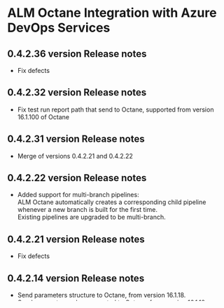 # ALM Octane Integration with Azure DevOps Services
## 0.4.2.36 version Release notes
* Fix defects
## 0.4.2.32 version Release notes
* Fix test run report path that send to Octane, supported from version 16.1.100 of Octane
## 0.4.2.31 version Release notes
* Merge of versions 0.4.2.21 and 0.4.2.22 
## 0.4.2.22 version Release notes
* Added support for multi-branch pipelines:  
ALM Octane automatically creates a corresponding child pipeline whenever a new branch is built for the first time.   
Existing pipelines are upgraded to be multi-branch.
## 0.4.2.21 version Release notes
* Fix defects
## 0.4.2.14 version Release notes
* Send parameters structure to Octane, from version 16.1.18.
* Send parameters values executed to Octane, from version 16.1.18.
* Fix defects
## 0.4.2.5 version Release notes
* Update Octane CI Server plugin version.
* Ability to run Azure DevOps pipelines from within ALM Octane, from version 16.0.400.
## 0.4.1.16 version Release notes
* Report to Octane duration of the pipeline run
## 0.4.1.13 version Release notes
* handle multi changes per commit
* report to Octane max number of commits the Azure devops API return
## 0.4.1.5 version Release notes
* Fix issue with unknown change type on commits, and added logs
 
## 0.4.1.4 version Release notes
* Added support for Gherkin injection
* Various other improvements, including bug fixes and logs

## 0.3.5.1 version Release notes
* Removed the pipeline decorators as they work only in private and cannot be customized for individual pipelines, this making the whole organization's pipelines generate pipelines in Octane.
* Fixed 401 error in tasks not showing as failed
* Homogenized public and private extensions. Currently, besides Azure DevOps required manifests and versions there will not be any difference between the private and the public extension.
* Other non functional improvements

## General information

* An Azure DevOps Services account normally implies an organization level.
* Every account (organization) may have one or more projects.
* Every project may have one or more pipelines.
* Every pipeline consists of one or more jobs that may run in parallel.
* Every job is a sequence of one or more tasks.
* Every task is an activity executed during the run of the job containing it. A task can be written in a variety of programming/scripting languages and can be a part of either the Azure DevOps Services framework or an extension.
* The only unit of an executable code that an extension can contribute to the Azure DevOps Services framework is a task that is normally executed during a pipeline run. The task can be integrated into existing jobs or can be added to the pipeline under a separate job.

## The integration
* The current implementation supports only one direction – an Azure DevOps pipeline and its jobs can notify ALM Octane about their progress and statuses, as well as send information about the source control commits and test results relevant to them. However running and stopping the pipeline from ALM Octane, is not supported.
* The integration was implemented by developing an Azure DevOps Services extension with the following contributions:
  1. A new service connection type (ALM Octane Service Connection). By creating an a service connection of this type the user provides the properties of an ALM Octane Workspace (Connection name, URL, instance ID, shared space ID, workspace ID, API client ID and secret). This instance is then used by Azure DevOps pipelines for notifying the workspace with the events and data specified above.
  2. Two new task types (“ALM Octane Job Start” and “ALM Octane Job End”), instances of which must be added to every job in the pipeline at the appropriate locations – the start and the end points of every job by the client itself, either through YAML or Legacy drag&drop process

 ### The workflow for establishing a successful integration between an ALM Octane workspace and an Azure DevOps Services project
 1. In the Azure DevOps organization you must install the private ALM Octane Integration Extension. (For the Alpha and Beta versions a special request must be sent to ALM Octane Dev for sharing the extension with the target organization. For the GA release, the extension will be published to the Microsoft Azure DevOps Marketplace).
 2. In the ALM Octane shared space: Create an API client ID and secret with the “CI/CD Integration” role over the target ALM Octane workspace.
 3. In the target Azure DevOps project:
     1. Create a new ALM Octane Service Connection by providing all the required settings. Let’s assume the connection name is OctaneCon.
     2. Let’s assume your pipeline consists of the following jobs: A, B, and you created the pipeline through the YAML editor (The same steps should apply with classic editor, just without manual editing). You must add 2 extra jobs to the pipeline: one to the pipeline beginning and the other to the pipeline end. These jobs must have the following names: AlmOctanePipelineStart and AlmOctanePipelineEnd. They must be set to always run (independently of the status of any other jobs). Moreover, the AlmOctanePipelineEnd must wait until all the other jobs will finish, even if the other jobs run in parallel. The best way to ensure this is by setting it as dependent on the other jobs. Thus the final version of our AlmOctanePipelineEnd job will be:
           ```
           - job: AlmOctanePipelineEnd
             condition: always()
             dependsOn:
             - AlmOctanePipelineStart
             - A
             - B      
           ```
           On the other hand, we want to let the AlmOctanePipelineStart to always run first. <br />
     Therefore we need to force the other jobs to depend on it:
        ```
        - job: A
          dependsOn:
          - AlmOctanePipelineStart
        ```    
        The final version of our pipeline should be similar to the figure below. After it runs, the appropriate “CI server” and “Pipeline” entries will be created in ALM Octane (if they don’t already exist), and the pipeline UI will reflect all the regular properties related to the pipeline run: its progress, topology, status, related source control commits, and test results.
        ```
        jobs:
        - job: AlmOctanePipelineStart
          condition: always()
          steps:
          - task: octane-start-task@1
            inputs:
              OctaneServiceConnection: 'OctaneCon'
              WorkspaceList: 'YOUR_COMMA_SEPARATED_WORKSPACE_IDS'
          
        - job: A
          dependsOn: AlmOctanePipelineStart
          steps:
          - bash: echo "A"
        
        - job: B
          dependsOn: AlmOctanePipelineStart
          pool:
            vmImage: 'ubuntu-latest'
          steps:
          - task: Maven@3
            inputs:
              mavenPomFile: 'pom.xml'
              mavenOptions: '-Xmx3072m'
              javaHomeOption: 'JDKVersion'
              jdkVersionOption: '1.8'
              jdkArchitectureOption: 'x64'
              publishJUnitResults: true
              testResultsFiles: '**/surefire-reports/TEST-*.xml'
              goals: 'package'
        
        - job: AlmOctanePipelineEnd
          condition: always()
          dependsOn:
          - AlmOctanePipelineStart
          - A
          - B
          steps:
          - task: octane-end-task@1
            inputs:
              OctaneServiceConnection: 'OctaneCon'
              WorkspaceList: 'YOUR_COMMA_SEPARATED_WORKSPACE_IDS'
        ```